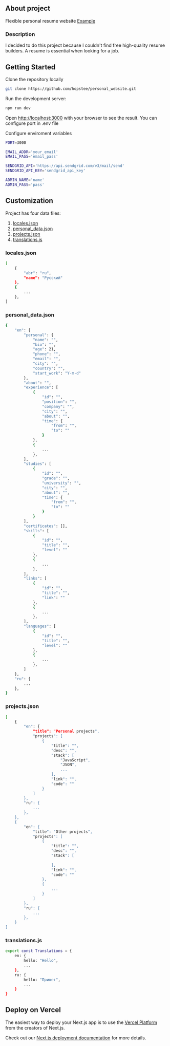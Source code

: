## About project
Flexible personal resume website
[Example](https://edkr.site)

### Description
I decided to do this project because I couldn't find free high-quality resume builders. A resume is essential when looking for a job.

## Getting Started

Clone the repository locally

```bash
git clone https://github.com/hopstee/personal_website.git
```

Run the development server:

```bash
npm run dev
```

Open [http://localhost:3000](http://localhost:3000) with your browser to see the result.
You can configure port in .env file

Configure enviroment variables

```bash
PORT=3000

EMAIL_ADDR='your_email'
EMAIL_PASS='email_pass'

SENDGRID_API='https://api.sendgrid.com/v3/mail/send'
SENDGRID_API_KEY='sendgrid_api_key'

ADMIN_NAME='name'
ADMIN_PASS='pass'
```

## Customization
Project has four data files:
1. [locales.json](https://github.com/hopstee/personal_website/blob/main/data/locales.json)
2. [personal_data.json](https://github.com/hopstee/personal_website/blob/main/data/personal_data.json)
3. [projects.json](https://github.com/hopstee/personal_website/blob/main/data/projects.json)
4. [translations.js](https://github.com/hopstee/personal_website/blob/main/translations/translations.js)

### locales.json
```bash
[
    {
        "abr": "ru", 
        "name": "Русский"
    }, 
    {
        ...
    },
]
```

### personal_data.json
```bash
{
    "en": {
        "personal": {
            "name": "",
            "bio": "",
            "age": 21,
            "phone": "",
            "email": "",
            "city": "",
            "country": "",
            "start_work": "Y-m-d"
        },
        "about": "",
        "experience": [
            {
                "id": "",
                "position": "",
                "company": "",
                "city": "",
                "about": "",
                "time": {
                    "from": "",
                    "to": ""
                }
            },
            {
                ...
            },
        ],
        "studies": [
            {
                "id": "",
                "grade": "",
                "university": "",
                "city": "",
                "about": "",
                "time": {
                    "from": "",
                    "to": ""
                }
            }
        ],
        "certificates": [],
        "skills": [
            {
                "id": "",
                "title": "",
                "level": ""
            },
            {
                ...
            },
        ],
        "links": [
            {
                "id": "",
                "title": "",
                "link": ""
            },
            {
                ...
            },
        ],
        "languages": [
            {
                "id": "",
                "title": "",
                "level": ""
            },
            {
                ...
            },
        ]
    },
    "ru": {
        ...
    },
}
```

### projects.json
```bash
[
    {
        "en": {
            "title": "Personal projects",
            "projects": [
                {
                    "title": "",
                    "desc": "",
                    "stack": [
                        "JavaScript",
                        "JSON",
                        ...
                    ],
                    "link": "",
                    "code": ""
                }
            ]
        },
        "ru": {
            ...
        },
    },
    {
        "en": {
            "title": "Other projects",
            "projects": [    
                {
                    "title": "",
                    "desc": "",
                    "stack": [
                        
                    ],
                    "link": "",
                    "code": ""
                },
                {
                    ...
                }
            ]
        },
        "ru": {
            ...
        },
    }
]
```

### translations.js
```bash
export const Translations = {
    en: {
        hello: "Hello",
        ...
    },
    ru: {
        hello: "Привет",
        ...
    }
}
```

## Deploy on Vercel

The easiest way to deploy your Next.js app is to use the [Vercel Platform](https://vercel.com/new?utm_medium=default-template&filter=next.js&utm_source=create-next-app&utm_campaign=create-next-app-readme) from the creators of Next.js.

Check out our [Next.js deployment documentation](https://nextjs.org/docs/deployment) for more details.
